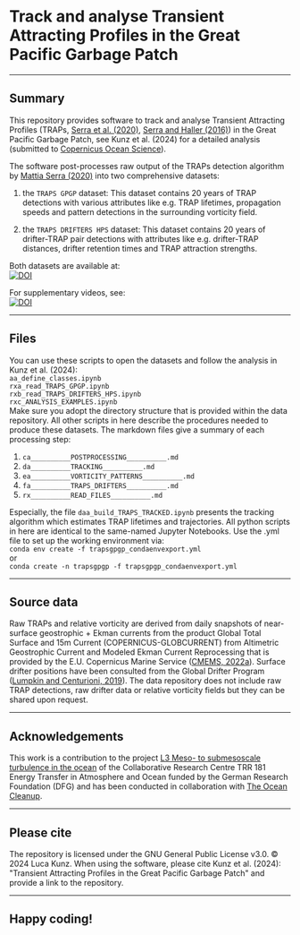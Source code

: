 # Track and analyse Transient Attracting Profiles in the Great Pacific Garbage Patch

---

## Summary
This repository provides software to track and analyse Transient Attracting Profiles (TRAPs, [Serra et al. (2020)](https://doi.org/10.1038/s41467-020-16281-x), [Serra and Haller (2016)](https://doi.org/10.1063/1.4951720)) in the Great Pacific Garbage Patch, see Kunz et al. (2024) for a detailed  analysis (submitted to [Copernicus Ocean Science](https://os.copernicus.org/)).

The software post-processes raw output of the TRAPs detection algorithm  by [Mattia Serra (2020)](https://github.com/MattiaSerra/TRAPs) into two comprehensive datasets:
1) the `TRAPS GPGP` dataset: This dataset contains 20 years of TRAP detections with various attributes like e.g. TRAP lifetimes, propagation speeds and pattern detections in the surrounding vorticity field.

2) the `TRAPS DRIFTERS HPS` dataset: This dataset contains 20 years of drifter-TRAP pair detections with attributes like e.g. drifter-TRAP distances,  drifter retention times and TRAP attraction strengths.

Both datasets are available at:  
[![DOI](https://zenodo.org/badge/DOI/10.5281/zenodo.10993736.svg)](https://doi.org/10.5281/zenodo.10993736)  

For supplementary videos, see:  
[![DOI](https://zenodo.org/badge/DOI/10.5281/zenodo.10943728.svg)](https://doi.org/10.5281/zenodo.10943728)

---

## Files

You can use these scripts to open the datasets and follow the analysis in Kunz et al. (2024):  
`aa_define_classes.ipynb`  
`rxa_read_TRAPS_GPGP.ipynb`  
`rxb_read_TRAPS_DRIFTERS_HPS.ipynb`  
`rxc_ANALYSIS_EXAMPLES.ipynb`  
Make sure you adopt the directory structure that is provided within the data repository. All other scripts in here describe the procedures needed to produce these datasets. The markdown files give a summary of each processing step:

1) `ca__________POSTPROCESSING__________.md`
2) `da__________TRACKING__________.md`
3) `ea__________VORTICITY_PATTERNS__________.md`
4) `fa__________TRAPS_DRIFTERS__________.md`
5) `rx__________READ_FILES__________.md`

Especially, the file `daa_build_TRAPS_TRACKED.ipynb` presents the tracking algorithm which estimates TRAP lifetimes and trajectories. All python scripts in here are identical to the same-named Jupyter Notebooks. Use the .yml file to set up the working  environment via:  
`conda env create -f trapsgpgp_condaenvexport.yml`  
or  
`conda create -n trapsgpgp -f trapsgpgp_condaenvexport.yml`

---

## Source data

Raw TRAPs and relative vorticity are derived from daily snapshots of near-surface geostrophic + Ekman currents from the product Global Total Surface and 15m Current (COPERNICUS-GLOBCURRENT) from Altimetric Geostrophic Current and Modeled Ekman Current Reprocessing that is provided by the E.U. Copernicus Marine Service ([CMEMS, 2022a](https://doi.org/10.48670/moi-00050)). Surface drifter positions have been consulted from the Global Drifter Program ([Lumpkin and Centurioni, 2019](https://doi.org/10.25921/7ntx-z961)). The data repository does not include raw TRAP detections, raw drifter data or relative vorticity fields but they can be shared upon request.

---

## Acknowledgements

This work is a contribution to the project [L3 Meso- to submesoscale turbulence in the ocean](https://www.trr-energytransfers.de/research/area-l/l3) of the Collaborative Research Centre TRR 181 Energy Transfer in Atmosphere and Ocean funded by the German Research Foundation (DFG) and has been conducted in collaboration with [The Ocean Cleanup](https://theoceancleanup.com/). 

---

## Please cite

The repository is licensed under the GNU General Public License v3.0. © 2024 Luca Kunz. When using the software, please cite Kunz et al. (2024): "Transient Attracting Profiles in the Great Pacific Garbage Patch" and provide a link to the repository.

---

## Happy coding!